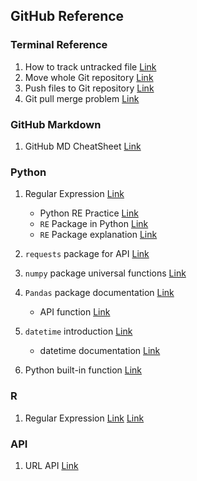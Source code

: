 ## GitHub Reference

### Terminal Reference
1. How to track untracked file [Link](https://stackoverflow.com/questions/4161022/how-to-track-untracked-content)
2. Move whole Git repository [Link](https://developer.atlassian.com/blog/2016/01/totw-copying-a-full-git-repo/)
3. Push files to Git repository [Link](https://help.github.com/articles/adding-an-existing-project-to-github-using-the-command-line/)
4. Git pull merge problem [Link](https://stackoverflow.com/questions/14046122/github-locks-up-mac-terminal-when-using-pull-command/34895296)

### GitHub Markdown
1. GitHub MD CheatSheet [Link](https://github.com/adam-p/markdown-here/wiki/Markdown-Cheatsheet)

### Python
1. Regular Expression [Link](https://docs.python.org/3/howto/regex.html)
   * Python RE Practice [Link](https://www.w3resource.com/python-exercises/re/)
   * `RE` Package in Python [Link](https://docs.python.org/3/library/re.html)
   * `RE` Package explanation [Link](https://www.machinelearningplus.com/python/python-regex-tutorial-examples/)

2. `requests` package for API [Link](http://docs.python-requests.org/en/master/user/quickstart/)

3. `numpy` package universal functions [Link](https://docs.scipy.org/doc/numpy-1.14.0/reference/ufuncs.html)

4. `Pandas` package documentation [Link](https://pandas.pydata.org/pandas-docs/stable/index.html)
   * API function [Link](https://pandas.pydata.org/pandas-docs/stable/api.html)
   
5. `datetime` introduction [Link](http://www.pythonforbeginners.com/basics/python-datetime-time-examples)
   * datetime documentation [Link](https://docs.python.org/3.2/library/datetime.html)
   
6. Python built-in function [Link](https://docs.python.org/2/library/functions.html)

### R
1. Regular Expression [Link](http://r4ds.had.co.nz/strings.html) [Link](http://uc-r.github.io/regex)

### API
1. URL API [Link](https://github.com/gruns/furl/blob/master/API.md)

